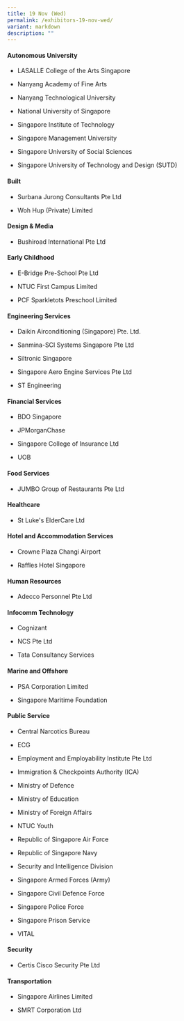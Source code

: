```yaml
---
title: 19 Nov (Wed)
permalink: /exhibitors-19-nov-wed/
variant: markdown
description: ""
---
```

<h4><strong>Autonomous University</strong></h4>
<ul data-tight="true" class="tight">
<li><p>LASALLE College of the Arts Singapore</p></li>
<li><p>Nanyang Academy of Fine Arts</p></li>
<li><p>Nanyang Technological University</p></li>
<li><p>National University of Singapore</p></li>
<li><p>Singapore Institute of Technology</p></li>
<li><p>Singapore Management University</p></li>
<li><p>Singapore University of Social Sciences</p></li>
<li><p>Singapore University of Technology and Design (SUTD)</p></li>
</ul>

<h4><strong>Built</strong></h4>
<ul data-tight="true" class="tight">
<li><p>Surbana Jurong Consultants Pte Ltd</p></li>
<li><p>Woh Hup (Private) Limited</p></li>
</ul>

<h4><strong>Design &amp; Media</strong></h4>
<ul data-tight="true" class="tight">
<li><p>Bushiroad International Pte Ltd</p></li>
</ul>

<h4><strong>Early Childhood</strong></h4>
<ul data-tight="true" class="tight">
<li><p>E-Bridge Pre-School Pte Ltd</p></li>
<li><p>NTUC First Campus Limited</p></li>
<li><p>PCF Sparkletots Preschool Limited</p></li>
</ul>

<h4><strong>Engineering Services</strong></h4>
<ul data-tight="true" class="tight">
<li><p>Daikin Airconditioning (Singapore) Pte. Ltd.</p></li>
<li><p>Sanmina-SCI Systems Singapore Pte Ltd</p></li>
<li><p>Siltronic Singapore</p></li>
<li><p>Singapore Aero Engine Services Pte Ltd</p></li>
<li><p>ST Engineering</p></li>
</ul>

<h4><strong>Financial Services</strong></h4>
<ul data-tight="true" class="tight">
<li><p>BDO Singapore</p></li>
<li><p>JPMorganChase</p></li>
<li><p>Singapore College of Insurance Ltd</p></li>
<li><p>UOB</p></li>
</ul>

<h4><strong>Food Services</strong></h4>
<ul data-tight="true" class="tight">
<li><p>JUMBO Group of Restaurants Pte Ltd</p></li>
</ul>

<h4><strong>Healthcare</strong></h4>
<ul data-tight="true" class="tight">
<li><p>St Luke's ElderCare Ltd</p></li>
</ul>

<h4><strong>Hotel and Accommodation Services</strong></h4>
<ul data-tight="true" class="tight">
<li><p>Crowne Plaza Changi Airport</p></li>
<li><p>Raffles Hotel Singapore</p></li>
</ul>

<h4><strong>Human Resources</strong></h4>
<ul data-tight="true" class="tight">
<li><p>Adecco Personnel Pte Ltd</p></li>
</ul>

<h4><strong>Infocomm Technology</strong></h4>
<ul data-tight="true" class="tight">
<li><p>Cognizant</p></li>
<li><p>NCS Pte Ltd</p></li>
<li><p>Tata Consultancy Services</p></li>
</ul>

<h4><strong>Marine and Offshore</strong></h4>
<ul data-tight="true" class="tight">
<li><p>PSA Corporation Limited</p></li>
<li><p>Singapore Maritime Foundation</p></li>
</ul>

<h4><strong>Public Service</strong></h4>
<ul data-tight="true" class="tight">
<li><p>Central Narcotics Bureau</p></li>
<li><p>ECG</p></li>
<li><p>Employment and Employability Institute Pte Ltd</p></li>
<li><p>Immigration &amp; Checkpoints Authority (ICA)</p></li>
<li><p>Ministry of Defence</p></li>
<li><p>Ministry of Education</p></li>
<li><p>Ministry of Foreign Affairs</p></li>
<li><p>NTUC Youth</p></li>
<li><p>Republic of Singapore Air Force</p></li>
<li><p>Republic of Singapore Navy</p></li>
<li><p>Security and Intelligence Division</p></li>
<li><p>Singapore Armed Forces (Army)</p></li>
<li><p>Singapore Civil Defence Force</p></li>
<li><p>Singapore Police Force</p></li>
<li><p>Singapore Prison Service</p></li>
<li><p>VITAL</p></li>
</ul>

<h4><strong>Security</strong></h4>
<ul data-tight="true" class="tight">
<li><p>Certis Cisco Security Pte Ltd</p></li>
</ul>

<h4><strong>Transportation</strong></h4>
<ul data-tight="true" class="tight">
<li><p>Singapore Airlines Limited</p></li>
<li><p>SMRT Corporation Ltd</p></li>
</ul>
<style>
	.col.is-8.is-offset-2.print-content{
	width:75%;
	}
.col.is-1.has-float-btns.is-position-relative.is-hidden-touch
	{
	display:none;
	}
</style>